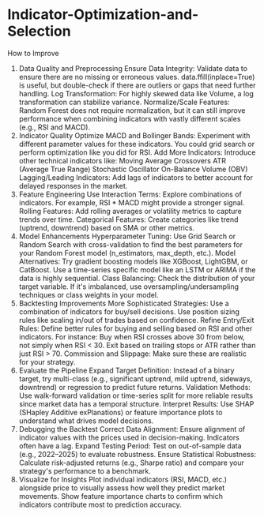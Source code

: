 # Indicator-Optimization-and-Selection
How to Improve
1. Data Quality and Preprocessing
Ensure Data Integrity: Validate data to ensure there are no missing or erroneous values. data.ffill(inplace=True) is useful, but double-check if there are outliers or gaps that need further handling.
Log Transformation: For highly skewed data like Volume, a log transformation can stabilize variance.
Normalize/Scale Features: Random Forest does not require normalization, but it can still improve performance when combining indicators with vastly different scales (e.g., RSI and MACD).
2. Indicator Quality
Optimize MACD and Bollinger Bands: Experiment with different parameter values for these indicators. You could grid search or perform optimization like you did for RSI.
Add More Indicators: Introduce other technical indicators like:
Moving Average Crossovers
ATR (Average True Range)
Stochastic Oscillator
On-Balance Volume (OBV)
Lagging/Leading Indicators: Add lags of indicators to better account for delayed responses in the market.
3. Feature Engineering
Use Interaction Terms: Explore combinations of indicators. For example, RSI * MACD might provide a stronger signal.
Rolling Features: Add rolling averages or volatility metrics to capture trends over time.
Categorical Features: Create categories like trend (uptrend, downtrend) based on SMA or other metrics.
4. Model Enhancements
Hyperparameter Tuning: Use Grid Search or Random Search with cross-validation to find the best parameters for your Random Forest model (n_estimators, max_depth, etc.).
Model Alternatives:
Try gradient boosting models like XGBoost, LightGBM, or CatBoost.
Use a time-series specific model like an LSTM or ARIMA if the data is highly sequential.
Class Balancing: Check the distribution of your target variable. If it's imbalanced, use oversampling/undersampling techniques or class weights in your model.
5. Backtesting Improvements
More Sophisticated Strategies:
Use a combination of indicators for buy/sell decisions.
Use position sizing rules like scaling in/out of trades based on confidence.
Refine Entry/Exit Rules: Define better rules for buying and selling based on RSI and other indicators. For instance:
Buy when RSI crosses above 30 from below, not simply when RSI < 30.
Exit based on trailing stops or ATR rather than just RSI > 70.
Commission and Slippage: Make sure these are realistic for your strategy.
6. Evaluate the Pipeline
Expand Target Definition: Instead of a binary target, try multi-class (e.g., significant uptrend, mild uptrend, sideways, downtrend) or regression to predict future returns.
Validation Methods: Use walk-forward validation or time-series split for more reliable results since market data has a temporal structure.
Interpret Results: Use SHAP (SHapley Additive exPlanations) or feature importance plots to understand what drives model decisions.
7. Debugging the Backtest
Correct Data Alignment: Ensure alignment of indicator values with the prices used in decision-making. Indicators often have a lag.
Expand Testing Period: Test on out-of-sample data (e.g., 2022–2025) to evaluate robustness.
Ensure Statistical Robustness: Calculate risk-adjusted returns (e.g., Sharpe ratio) and compare your strategy's performance to a benchmark.
8. Visualize for Insights
Plot individual indicators (RSI, MACD, etc.) alongside price to visually assess how well they predict market movements.
Show feature importance charts to confirm which indicators contribute most to prediction accuracy.
